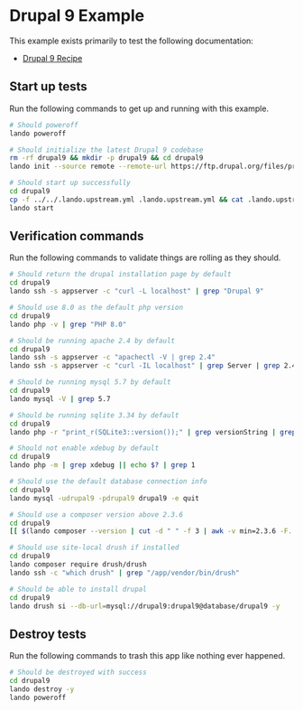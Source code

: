 Drupal 9 Example
================

This example exists primarily to test the following documentation:

* [Drupal 9 Recipe](https://docs.devwithlando.io/tutorials/drupal9.html)

Start up tests
--------------

Run the following commands to get up and running with this example.

```bash
# Should poweroff
lando poweroff

# Should initialize the latest Drupal 9 codebase
rm -rf drupal9 && mkdir -p drupal9 && cd drupal9
lando init --source remote --remote-url https://ftp.drupal.org/files/projects/drupal-9.5.x-dev.tar.gz --remote-options="--strip-components 1" --recipe drupal9 --webroot . --name lando-drupal9

# Should start up successfully
cd drupal9
cp -f ../../.lando.upstream.yml .lando.upstream.yml && cat .lando.upstream.yml
lando start
```

Verification commands
---------------------

Run the following commands to validate things are rolling as they should.

```bash
# Should return the drupal installation page by default
cd drupal9
lando ssh -s appserver -c "curl -L localhost" | grep "Drupal 9"

# Should use 8.0 as the default php version
cd drupal9
lando php -v | grep "PHP 8.0"

# Should be running apache 2.4 by default
cd drupal9
lando ssh -s appserver -c "apachectl -V | grep 2.4"
lando ssh -s appserver -c "curl -IL localhost" | grep Server | grep 2.4

# Should be running mysql 5.7 by default
cd drupal9
lando mysql -V | grep 5.7

# Should be running sqlite 3.34 by default
cd drupal9
lando php -r "print_r(SQLite3::version());" | grep versionString | grep 3.34

# Should not enable xdebug by default
cd drupal9
lando php -m | grep xdebug || echo $? | grep 1

# Should use the default database connection info
cd drupal9
lando mysql -udrupal9 -pdrupal9 drupal9 -e quit

# Should use a composer version above 2.3.6
cd drupal9
[[ $(lando composer --version | cut -d " " -f 3 | awk -v min=2.3.6 -F. '($1 > min) || ($1 == min && $2 > 0) || ($1 == min && $2 == 0 && $3 > 6)') ]]

# Should use site-local drush if installed
cd drupal9
lando composer require drush/drush
lando ssh -c "which drush" | grep "/app/vendor/bin/drush"

# Should be able to install drupal
cd drupal9
lando drush si --db-url=mysql://drupal9:drupal9@database/drupal9 -y
```

Destroy tests
-------------

Run the following commands to trash this app like nothing ever happened.

```bash
# Should be destroyed with success
cd drupal9
lando destroy -y
lando poweroff
```
